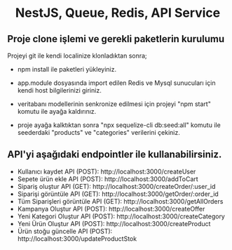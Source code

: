 <h1><p align="center"> NestJS, Queue, Redis, API Service </p></h1>


## Proje clone işlemi ve gerekli paketlerin kurulumu

Projeyi git ile kendi localinize klonladıktan sonra;

- npm install ile paketleri yükleyiniz.
- app.module dosyasında import edilen Redis ve Mysql sunucuları için kendi host bilgilerinizi giriniz.

- veritabanı modellerinin senkronize edilmesi için projeyi "npm start" komutu ile ayağa kaldırınız.
- proje ayağa kalktıktan sonra "npx sequelize-cli db:seed:all" komutu ile seederdaki "products" ve "categories" verilerini çekiniz.


## API'yi aşağıdaki endpointler ile kullanabilirsiniz. 

- Kullanıcı kaydet          API (POST): http://localhost:3000/createUser
- Sepete ürün ekle          API (POST): http://localhost:3000/addToCart
- Sipariş oluştur           API (GET): http://localhost:3000/createOrder/:user_id
- Siparişi görüntüle        API (GET): http://localhost:3000/getOrder/:order_id
- Tüm Siparişleri görüntüle API (GET): http://localhost:3000/getAllOrders
- Kampanya Oluştur          API (POST): http://localhost:3000/createOffer
- Yeni Kategori Oluştur     API (POST): http://localhost:3000/createCategory
- Yeni Ürün Oluştur         API (POST): http://localhost:3000/createProduct
- Ürün stoğu güncelle       API (POST): http://localhost:3000/updateProductStok


